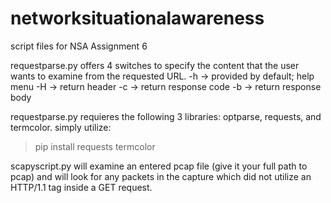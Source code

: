 # networksituationalawareness
script files for NSA Assignment 6

requestparse.py offers 4 switches to specify the content that the user wants to examine from the requested URL. 
-h -> provided by default; help menu
-H -> return header
-c -> return response code
-b -> return response body

requestparse.py requieres the following 3 libraries: optparse, requests, and termcolor. 
simply utilize:
>pip install requests termcolor

scapyscript.py will examine an entered pcap file (give it your full path to pcap) and will look for any packets in the capture which did not utilize an HTTP/1.1 tag inside a GET request. 

